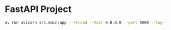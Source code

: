 # FastAPI Project

```bash
uv run uvicorn src.main:app --reload --host 0.0.0.0 --port 8000 --log-level debug
```
